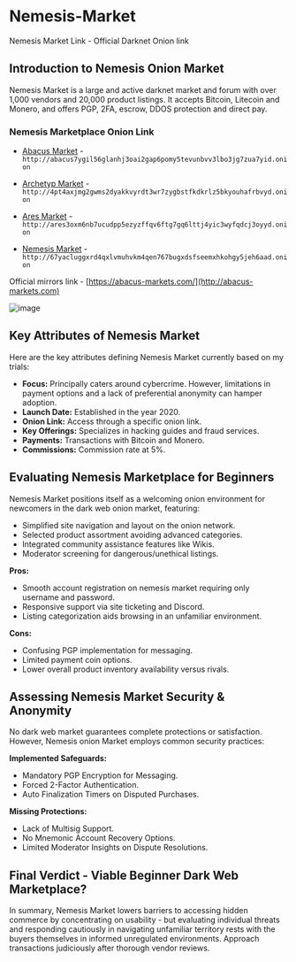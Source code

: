 # Nemesis-Market
Nemesis Market Link - Official Darknet Onion link
## Introduction to Nemesis Onion Market

Nemesis Market is a large and active darknet market and forum with over 1,000 vendors and 20,000 product listings. It accepts Bitcoin, Litecoin and Monero, and offers PGP, 2FA, escrow, DDOS protection and direct pay.

### Nemesis Marketplace Onion Link

- [Abacus Market](http://abacus-markets.com) - `http://abacus7ygil56glanhj3oai2gap6pomy5tevunbvv3lbo3jg7zua7yid.onion`
  
- [Archetyp Market](http://4pt4axjmg2gwms2dyakkvyrdt3wr7zygbstfkdkrlz5bkyouhafrbvyd.onion) - `http://4pt4axjmg2gwms2dyakkvyrdt3wr7zygbstfkdkrlz5bkyouhafrbvyd.onion`

- [Ares Market](http://ares3oxm6nb7ucudpp5ezyzffqv6ftg7gq6lttj4yic3wyfqdcj3oyyd.onion) - `http://ares3oxm6nb7ucudpp5ezyzffqv6ftg7gq6lttj4yic3wyfqdcj3oyyd.onion`
 
- [Nemesis Market](http://67yacluggxrd4qxlvmuhvkm4qen767bugxdsfseemxhkohgy5jeh6aad.onion) - `http://67yacluggxrd4qxlvmuhvkm4qen767bugxdsfseemxhkohgy5jeh6aad.onion`

Official mirrors link - [https://abacus-markets.com/](http://abacus-markets.com)

![image](https://github.com/NemesisMarkets/nemesisdarknet/assets/160327561/77b05191-7c40-425e-956d-b42a4fdc6000)


## Key Attributes of Nemesis Market

Here are the key attributes defining Nemesis Market currently based on my trials:

- **Focus:** Principally caters around cybercrime. However, limitations in payment options and a lack of preferential anonymity can hamper adoption.
- **Launch Date:** Established in the year 2020.
- **Onion Link:** Access through a specific onion link.
- **Key Offerings:** Specializes in hacking guides and fraud services.
- **Payments:** Transactions with Bitcoin and Monero.
- **Commissions:** Commission rate at 5%.

## Evaluating Nemesis Marketplace for Beginners

Nemesis Market positions itself as a welcoming onion environment for newcomers in the dark web onion market, featuring:

- Simplified site navigation and layout on the onion network.
- Selected product assortment avoiding advanced categories.
- Integrated community assistance features like Wikis.
- Moderator screening for dangerous/unethical listings.

**Pros:**
- Smooth account registration on nemesis market requiring only username and password.
- Responsive support via site ticketing and Discord.
- Listing categorization aids browsing in an unfamiliar environment.

**Cons:**
- Confusing PGP implementation for messaging.
- Limited payment coin options.
- Lower overall product inventory availability versus rivals.

## Assessing Nemesis Market Security & Anonymity

No dark web market guarantees complete protections or satisfaction. However, Nemesis onion Market employs common security practices:

**Implemented Safeguards:**
- Mandatory PGP Encryption for Messaging.
- Forced 2-Factor Authentication.
- Auto Finalization Timers on Disputed Purchases.

**Missing Protections:**
- Lack of Multisig Support.
- No Mnemonic Account Recovery Options.
- Limited Moderator Insights on Dispute Resolutions.

## Final Verdict - Viable Beginner Dark Web Marketplace?

In summary, Nemesis Market lowers barriers to accessing hidden commerce by concentrating on usability - but evaluating individual threats and responding cautiously in navigating unfamiliar territory rests with the buyers themselves in informed unregulated environments. Approach transactions judiciously after thorough vendor reviews.

